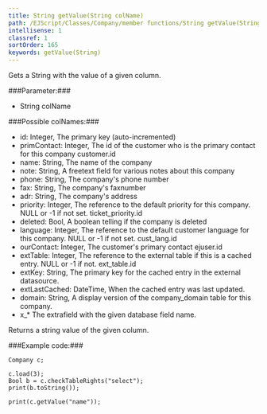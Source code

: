 ```yaml
---
title: String getValue(String colName)
path: /EJScript/Classes/Company/member functions/String getValue(String colName)
intellisense: 1
classref: 1
sortOrder: 165
keywords: getValue(String)
---
```


Gets a String with the value of a given column.



###Parameter:###


 - String colName




###Possible colNames:###


 - id: Integer, The primary key (auto-incremented)
 - primContact: Integer, The id of the customer who is the primary contact for this company customer.id
 - name: String, The name of the company
 - note: String, A freetext field for various notes about this company
 - phone: String, The company's phone number
 - fax: String, The company's faxnumber
 - adr: String, The company's address
 - priority: Integer, The reference to the default priority for this company. NULL or -1 if not set. ticket\_priority.id
 - deleted: Bool, A boolean telling if the company is deleted
 - language: Integer, The reference to the default customer language for this company. NULL or -1 if not set. cust\_lang.id
 - ourContact: Integer, The customer's primary contact ejuser.id
 - extTable: Integer, The reference to the external table if this is a cached entry. NULL or -1 if not. ext\_table.id
 - extKey: String, The primary key for the cached entry in the external datasource.
 - extLastCached: DateTime, When the cached entry was last updated.
 - domain: String, A display version of the company\_domain table for this company.
 - x_* The extrafield with the given database field name.


Returns a string value of the given column.



###Example code:###


    Company c;
    
    c.load(3);
    Bool b = c.checkTableRights("select");
    print(b.toString());
    
    print(c.getValue("name"));


